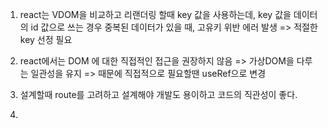 1. react는 VDOM을 비교하고 리랜더링 할때 key 값을 사용하는데, key 값을 데이터의 id 값으로 쓰는 경우 중복된 데이터가 있을 때, 고유키 위반 에러 발생 => 적절한 key 선정 필요

2. react에서는 DOM 에 대한 직접적인 접근을 권장하지 않음 => 가상DOM을 다루는 일관성을 유지 => 때문에 직접적으로 필요할땐 useRef으로 변경

3. 설계할때 route를 고려하고 설계해야 개발도 용이하고 코드의 직관성이 좋다.

4. 